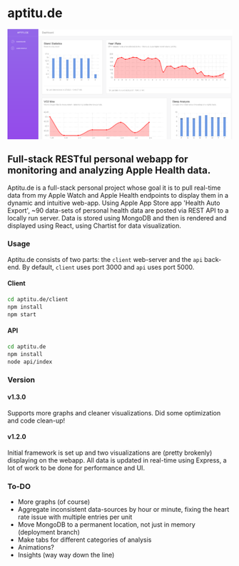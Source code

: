 # aptitu.de

![Cover Photo](https://raw.githubusercontent.com/drewrerikson/aptitu.de/main/art.png)

## Full-stack RESTful personal webapp for monitoring and analyzing Apple Health data.
Aptitu.de is a full-stack personal project whose goal it is to pull real-time data from my Apple Watch and Apple Health endpoints to display them in a dynamic and intuitive web-app. Using Apple App Store app 'Health Auto Export', ~90 data-sets of personal health data are posted via REST API to a locally run server. Data is stored using MongoDB and then is rendered and displayed using React, using Chartist for data visualization.

### Usage
Aptitu.de consists of two parts: the `client` web-server and the `api` back-end. By default, `client` uses port 3000 and `api` uses port 5000.

#### Client
```bash
cd aptitu.de/client
npm install
npm start
```

#### API
```bash
cd aptitu.de
npm install
node api/index
```

### Version

#### v1.3.0
Supports more graphs and cleaner visualizations. Did some optimization and code clean-up!

#### v1.2.0
Initial framework is set up and two visualizations are (pretty brokenly) displaying on the webapp. All data is updated in real-time using Express, a lot of work to be done for performance and UI.

### To-DO

- More graphs (of course)
- Aggregate inconsistent data-sources by hour or minute, fixing the heart rate issue with multiple entries per unit
- Move MongoDB to a permanent location, not just in memory (deployment branch)
- Make tabs for different categories of analysis
- Animations?
- Insights (way way down the line)
